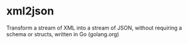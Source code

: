 xml2json
========

Transform a stream of XML into a stream of JSON, without requiring a schema or structs, written in Go (golang.org) 